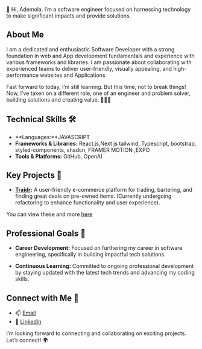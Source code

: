 👋 Hi, Ademola. I’m a software engineer focused on harnessing technology to make significant impacts and provide solutions.

## About Me
I am a dedicated and enthusiastic Software Developer with a strong foundation in web and App development fundamentals and experience with various frameworks and libraries. I am passionate about collaborating with experienced teams to deliver user-friendly, visually appealing, and high-performance websites and Applications

Fast forward to today, I’m still learning. But this time, not to break things! Now, I’ve taken on a different role, one of an engineer and problem solver, building solutions and creating value. 👷🏾‍♂️

## Technical Skills 🛠️
- **Languages:**JAVASCRIPT
- **Frameworks & Libraries:** React.js,Next js tailwind, Typescript, bootstrap, styled-components, shadcn, FRAMER MOTION ,EXPO
- **Tools & Platforms:** GitHub, OpenAI


## Key Projects 🧩

- **[Traidr](https://traidr-frontend.vercel.app/):** A user-friendly e-commerce platform for trading, bartering, and finding great deals on pre-owned items. (Currently undergoing refactoring to enhance functionality and user experience).

You can view these and more [here](https://codinghab.vercel.app)

## Professional Goals 🚀
- **Career Development:** Focused on furthering my career in software engineering, specifically in building impactful tech solutions.
  
- **Continuous Learning:** Committed to ongoing professional development by staying updated with the latest tech trends and advancing my coding skills.

## Connect with Me 🤝
- 📫 [Email](mailto:ademolaabds@gmail.com)
- 🔗 [LinkedIn](https://www.linkedin.com/in/ademola-abdul)

I’m looking forward to connecting and collaborating on exciting projects. Let’s connect! 🌍
